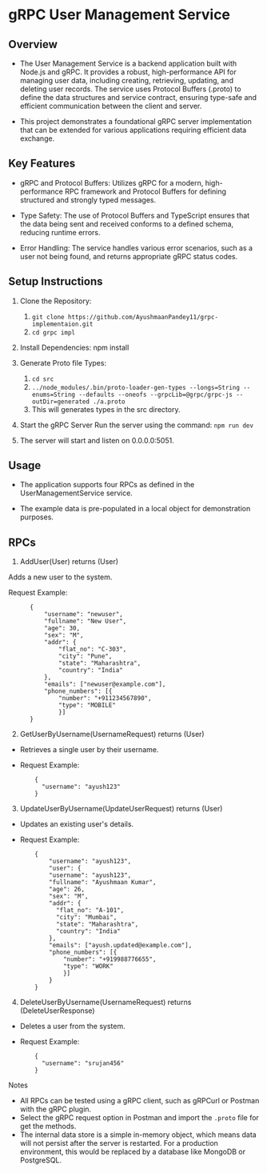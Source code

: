 # gRPC User Management Service

## Overview

- The User Management Service is a backend application built with Node.js and gRPC. It provides a robust, high-performance API for managing user data, including creating, retrieving, updating, and deleting user records. The service uses Protocol Buffers (.proto) to define the data structures and service contract, ensuring type-safe and efficient communication between the client and server.

- This project demonstrates a foundational gRPC server implementation that can be extended for various applications requiring efficient data exchange.

## Key Features

- gRPC and Protocol Buffers: Utilizes gRPC for a modern, high-performance RPC framework and Protocol Buffers for defining structured and strongly typed messages.

- Type Safety: The use of Protocol Buffers and TypeScript ensures that the data being sent and received conforms to a defined schema, reducing runtime errors.

- Error Handling: The service handles various error scenarios, such as a user not being found, and returns appropriate gRPC status codes.

## Setup Instructions

1. Clone the Repository:

   1. `git clone https://github.com/AyushmaanPandey11/grpc-implementaion.git`
   2. `cd grpc impl`

2. Install Dependencies:
   npm install

3. Generate Proto file Types:

   1. `cd src`
   2. `../node_modules/.bin/proto-loader-gen-types --longs=String --enums=String --defaults --oneofs --grpcLib=@grpc/grpc-js --outDir=generated ./a.proto    `
   3. This will generates types in the src directory.

4. Start the gRPC Server
   Run the server using the command:
   `npm run dev`

5. The server will start and listen on 0.0.0.0:5051.

## Usage

- The application supports four RPCs as defined in the UserManagementService service.

- The example data is pre-populated in a local object for demonstration purposes.

## RPCs

1. AddUser(User) returns (User)

Adds a new user to the system.

Request Example:

```
      {
          "username": "newuser",
          "fullname": "New User",
          "age": 30,
          "sex": "M",
          "addr": {
              "flat_no": "C-303",
              "city": "Pune",
              "state": "Maharashtra",
              "country": "India"
          },
          "emails": ["newuser@example.com"],
          "phone_numbers": [{
              "number": "+911234567890",
              "type": "MOBILE"
              }]
      }
```

2. GetUserByUsername(UsernameRequest) returns (User)

- Retrieves a single user by their username.

- Request Example:

  ```
      {
        "username": "ayush123"
      }
  ```

3. UpdateUserByUsername(UpdateUserRequest) returns (User)

- Updates an existing user's details.

- Request Example:

  ```
      {
          "username": "ayush123",
          "user": {
          "username": "ayush123",
          "fullname": "Ayushmaan Kumar",
          "age": 26,
          "sex": "M",
          "addr": {
            "flat_no": "A-101",
            "city": "Mumbai",
            "state": "Maharashtra",
            "country": "India"
          },
          "emails": ["ayush.updated@example.com"],
          "phone_numbers": [{
              "number": "+919988776655",
              "type": "WORK"
              }]
          }
      }
  ```

4. DeleteUserByUsername(UsernameRequest) returns (DeleteUserResponse)

- Deletes a user from the system.

- Request Example:

  ```
      {
        "username": "srujan456"
      }
  ```

Notes

- All RPCs can be tested using a gRPC client, such as gRPCurl or Postman with the gRPC plugin.
- Select the gRPC request option in Postman and import the `.proto` file for get the methods.
- The internal data store is a simple in-memory object, which means data will not persist after the server is restarted. For a production environment, this would be replaced by a database like MongoDB or PostgreSQL.
